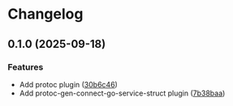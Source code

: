 # Changelog

## 0.1.0 (2025-09-18)


### Features

* Add protoc plugin ([30b6c46](https://github.com/TrogonStack/protoc-gen/commit/30b6c46d4f732c57435406f1e875c9f88befc53e))
* Add protoc-gen-connect-go-service-struct plugin ([7b38baa](https://github.com/TrogonStack/protoc-gen/commit/7b38baaeb4dccf6219669581281c43ef5f3bb3bd))
